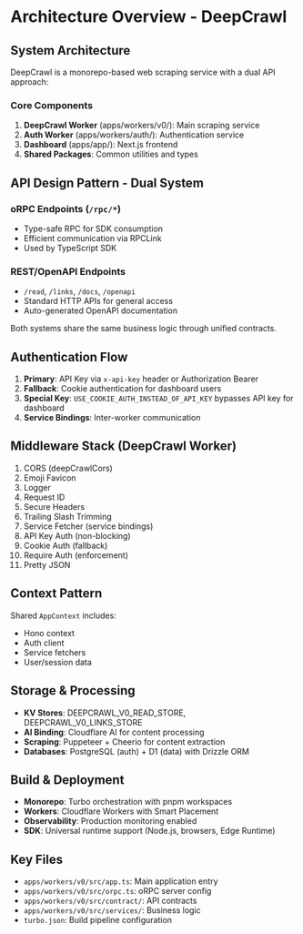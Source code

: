 # Architecture Overview - DeepCrawl

## System Architecture
DeepCrawl is a monorepo-based web scraping service with a dual API approach:

### Core Components
1. **DeepCrawl Worker** (apps/workers/v0/): Main scraping service
2. **Auth Worker** (apps/workers/auth/): Authentication service  
3. **Dashboard** (apps/app/): Next.js frontend
4. **Shared Packages**: Common utilities and types

## API Design Pattern - Dual System
### oRPC Endpoints (`/rpc/*`)
- Type-safe RPC for SDK consumption
- Efficient communication via RPCLink
- Used by TypeScript SDK

### REST/OpenAPI Endpoints
- `/read`, `/links`, `/docs`, `/openapi`
- Standard HTTP APIs for general access
- Auto-generated OpenAPI documentation

Both systems share the same business logic through unified contracts.

## Authentication Flow
1. **Primary**: API Key via `x-api-key` header or Authorization Bearer
2. **Fallback**: Cookie authentication for dashboard users
3. **Special Key**: `USE_COOKIE_AUTH_INSTEAD_OF_API_KEY` bypasses API key for dashboard
4. **Service Bindings**: Inter-worker communication

## Middleware Stack (DeepCrawl Worker)
1. CORS (deepCrawlCors)
2. Emoji Favicon
3. Logger
4. Request ID
5. Secure Headers  
6. Trailing Slash Trimming
7. Service Fetcher (service bindings)
8. API Key Auth (non-blocking)
9. Cookie Auth (fallback)
10. Require Auth (enforcement)
11. Pretty JSON

## Context Pattern
Shared `AppContext` includes:
- Hono context
- Auth client
- Service fetchers
- User/session data

## Storage & Processing
- **KV Stores**: DEEPCRAWL_V0_READ_STORE, DEEPCRAWL_V0_LINKS_STORE
- **AI Binding**: Cloudflare AI for content processing
- **Scraping**: Puppeteer + Cheerio for content extraction
- **Databases**: PostgreSQL (auth) + D1 (data) with Drizzle ORM

## Build & Deployment
- **Monorepo**: Turbo orchestration with pnpm workspaces
- **Workers**: Cloudflare Workers with Smart Placement
- **Observability**: Production monitoring enabled
- **SDK**: Universal runtime support (Node.js, browsers, Edge Runtime)

## Key Files
- `apps/workers/v0/src/app.ts`: Main application entry
- `apps/workers/v0/src/orpc.ts`: oRPC server config
- `apps/workers/v0/src/contract/`: API contracts
- `apps/workers/v0/src/services/`: Business logic
- `turbo.json`: Build pipeline configuration